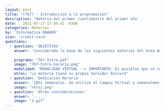 ```yaml
---
layout: post
title: "(767) - Introducción a la programación"
description: 'Materia del primer cuatrimestre del primer año'
date:   2021-07-17 17:46:41 -0300
categories: Materias
by: 'Informatica UNAHUR'
icon: 'credit-card'
questions:
  - question: 'OBJETIVOS'
    answer: 'Considerada la base de las siguientes materias del área de Algoritmos y Lenguajes, se busca fomentar el concepto principal de resolución de problemas como clave para entender el proceso de implementación de un programa informático. El estudio de los fundamentos de programación permitirá a los estudiantes poder plasmar por ellos mismos soluciones a problemas de distinto grado de complejidad. Además, el conocimiento adquirido en la materia les posibilitará comprender en futuros cursos el funcionamiento de herramientas profesionales de la industria del software.
    '
    programa: "767-Intro.pdf"
    image: "767-Intro-horario.png"
    modalidad: "MODALIDAD VIRTUAL --> IMPORTANTE: Es posibles que se realicen encuentros presenciales en los horarios de la comisión."
    otros: "La materia tiene su propio Servidor Discord"
  - question: 'Dedicación Horaria'
    answer: '20hs semanalas. Se utiliza el Campus Virtual y semanalmente se suben los contenidos para hacer actividades de indagación, ver videos de teoría y realizar actividades prácticas. Es importante este paso para ir a los encuentros sincrónicos los días de la comisión ya que allí se repasa, se realiza ejercitación y se responden dudas.'
    image: "reloj.png"
  - question: 'Otras consideraciones'
    answer: '.....'
    image: "3.gif"
---
```

